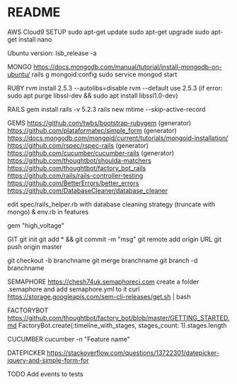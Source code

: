 # README

AWS Cloud9 SETUP
sudo apt-get update
sudo apt-get upgrade
sudo apt-get install nano

Ubuntu version: lsb_release -a

MONGO
https://docs.mongodb.com/manual/tutorial/install-mongodb-on-ubuntu/
rails g mongoid:config
sudo service mongod start

RUBY
rvm install 2.5.3 --autolibs=disable
rvm --default use 2.5.3
(if error: sudo apt purge libssl-dev && sudo apt install libssl1.0-dev)

RAILS
gem install rails -v 5.2.3
rails new mtime  --skip-active-record

GEMS
https://github.com/twbs/bootstrap-rubygem (generator)
https://github.com/plataformatec/simple_form (generator)
https://docs.mongodb.com/mongoid/current/tutorials/mongoid-installation/
https://github.com/rspec/rspec-rails (generator)
https://github.com/cucumber/cucumber-rails (generator)
https://github.com/thoughtbot/shoulda-matchers
https://github.com/thoughtbot/factory_bot_rails
https://github.com/rails/rails-controller-testing
https://github.com/BetterErrors/better_errors
https://github.com/DatabaseCleaner/database_cleaner

edit spec/rails_helper.rb with database cleaning strategy (truncate with mongo)
& env.rb in features

gem "high_voltage"

GIT
git init
git add * && git commit -m "msg"
git remote add origin URL
git push origin master

git checkout -b branchname
git merge branchname
git branch -d branchname

SEMAPHORE
https://chesh74uk.semaphoreci.com
create a folder .semaphore and add semaphore.yml to it
curl https://storage.googleapis.com/sem-cli-releases/get.sh | bash

FACTORYBOT
https://github.com/thoughtbot/factory_bot/blob/master/GETTING_STARTED.md
FactoryBot.create(:timeline_with_stages, stages_count: 1).stages.length

CUCUMBER
cucumber -n "Feature name"

DATEPICKER
https://stackoverflow.com/questions/13722301/datepicker-jquery-and-simple-form-for

TODO
Add events to tests
